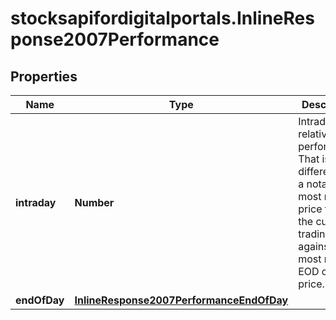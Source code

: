 # stocksapifordigitalportals.InlineResponse2007Performance

## Properties

Name | Type | Description | Notes
------------ | ------------- | ------------- | -------------
**intraday** | **Number** | Intraday relative performance. That is the difference of a notation&#39;s most recent price from the current trading day against the most recent EOD closing price. | [optional] 
**endOfDay** | [**InlineResponse2007PerformanceEndOfDay**](InlineResponse2007PerformanceEndOfDay.md) |  | [optional] 


